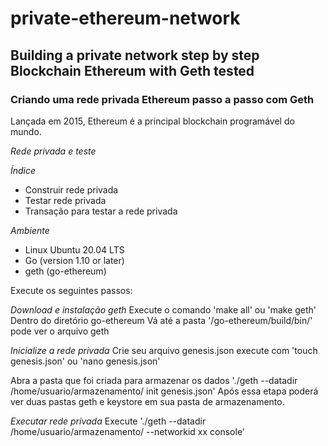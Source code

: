 # private-ethereum-network

## Building a private network step by step Blockchain Ethereum with Geth tested

### Criando uma rede privada Ethereum passo a passo com Geth

Lançada em 2015, Ethereum é a principal blockchain programável do mundo.

*Rede privada e teste*
 
*Índice*
* Construir rede privada
* Testar rede privada
* Transação para testar a rede privada

*Ambiente*
* Linux Ubuntu 20.04 LTS
* Go (version 1.10 or later)
* geth (go-ethereum)

Execute os seguintes passos:

*Download e instalação geth*
Execute o comando 'make all' ou 'make geth'
Dentro do diretório  go-ethereum
Vá até a pasta '/go-ethereum/build/bin/' pode ver o arquivo geth

*Inicialize a rede privada*
Crie seu arquivo genesis.json execute com 
'touch genesis.json' ou 'nano genesis.json'

Abra a pasta que foi criada para armazenar os dados
'./geth --datadir /home/usuario/armazenamento/  init genesis.json'
Após essa etapa poderá ver duas pastas geth e keystore em sua pasta de armazenamento.

*Executar rede privada*
Execute './geth --datadir /home/usuario/armazenamento/ --networkid xx console'
